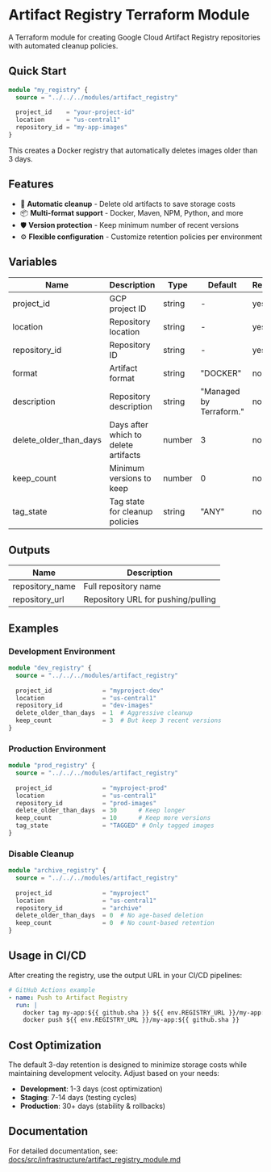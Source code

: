 # Artifact Registry Terraform Module

A Terraform module for creating Google Cloud Artifact Registry repositories with automated cleanup policies.

## Quick Start

```terraform
module "my_registry" {
  source = "../../../modules/artifact_registry"
  
  project_id    = "your-project-id"
  location      = "us-central1" 
  repository_id = "my-app-images"
}
```

This creates a Docker registry that automatically deletes images older than 3 days.

## Features

- 🔄 **Automatic cleanup** - Delete old artifacts to save storage costs
- 📦 **Multi-format support** - Docker, Maven, NPM, Python, and more
- 🛡️ **Version protection** - Keep minimum number of recent versions
- ⚙️ **Flexible configuration** - Customize retention policies per environment

## Variables

| Name | Description | Type | Default | Required |
|------|-------------|------|---------|----------|
| project_id | GCP project ID | string | - | yes |
| location | Repository location | string | - | yes |
| repository_id | Repository ID | string | - | yes |
| format | Artifact format | string | "DOCKER" | no |
| description | Repository description | string | "Managed by Terraform." | no |
| delete_older_than_days | Days after which to delete artifacts | number | 3 | no |
| keep_count | Minimum versions to keep | number | 0 | no |
| tag_state | Tag state for cleanup policies | string | "ANY" | no |

## Outputs

| Name | Description |
|------|-------------|
| repository_name | Full repository name |
| repository_url | Repository URL for pushing/pulling |

## Examples

### Development Environment
```terraform
module "dev_registry" {
  source = "../../../modules/artifact_registry"
  
  project_id              = "myproject-dev"
  location                = "us-central1"
  repository_id           = "dev-images"
  delete_older_than_days  = 1  # Aggressive cleanup
  keep_count              = 3  # But keep 3 recent versions
}
```

### Production Environment
```terraform
module "prod_registry" {
  source = "../../../modules/artifact_registry"
  
  project_id              = "myproject-prod"
  location                = "us-central1"
  repository_id           = "prod-images"
  delete_older_than_days  = 30      # Keep longer
  keep_count              = 10      # Keep more versions
  tag_state               = "TAGGED" # Only tagged images
}
```

### Disable Cleanup
```terraform
module "archive_registry" {
  source = "../../../modules/artifact_registry"
  
  project_id              = "myproject"
  location                = "us-central1"
  repository_id           = "archive"
  delete_older_than_days  = 0  # No age-based deletion
  keep_count              = 0  # No count-based retention
}
```

## Usage in CI/CD

After creating the registry, use the output URL in your CI/CD pipelines:

```yaml
# GitHub Actions example
- name: Push to Artifact Registry
  run: |
    docker tag my-app:${{ github.sha }} ${{ env.REGISTRY_URL }}/my-app:${{ github.sha }}
    docker push ${{ env.REGISTRY_URL }}/my-app:${{ github.sha }}
```

## Cost Optimization

The default 3-day retention is designed to minimize storage costs while maintaining development velocity. Adjust based on your needs:

- **Development**: 1-3 days (cost optimization)
- **Staging**: 7-14 days (testing cycles) 
- **Production**: 30+ days (stability & rollbacks)

## Documentation

For detailed documentation, see: [docs/src/infrastructure/artifact_registry_module.md](../../../docs/src/infrastructure/artifact_registry_module.md)
